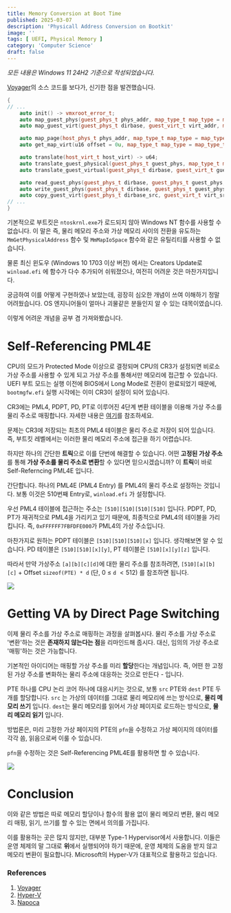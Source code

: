 ```yaml
---
title: Memory Conversion at Boot Time
published: 2025-03-07
description: 'Physicall Address Conversion on Bootkit'
image: ''
tags: [ UEFI, Physical Memory ]
category: 'Computer Science'
draft: false 
---
```


*모든 내용은 Windows 11 24H2 기준으로 작성되었습니다.*

[Voyager](https://github.com/backengineering/Voyager)의 소스 코드를 보다가, 신기한 점을 발견했습니다.

```cpp
{
// ...
    auto init() -> vmxroot_error_t;
    auto map_guest_phys(guest_phys_t phys_addr, map_type_t map_type = map_type_t::map_src) -> u64;
    auto map_guest_virt(guest_phys_t dirbase, guest_virt_t virt_addr, map_type_t map_type = map_type_t::map_src) -> u64;

    auto map_page(host_phys_t phys_addr, map_type_t map_type = map_type_t::map_src) -> u64;
    auto get_map_virt(u16 offset = 0u, map_type_t map_type = map_type_t::map_src) -> u64;

    auto translate(host_virt_t host_virt) -> u64;
    auto translate_guest_physical(guest_phys_t guest_phys, map_type_t map_type = map_type_t::map_src) -> u64;
    auto translate_guest_virtual(guest_phys_t dirbase, guest_virt_t guest_virt, map_type_t map_type = map_type_t::map_src) -> u64;

    auto read_guest_phys(guest_phys_t dirbase, guest_phys_t guest_phys, guest_virt_t guest_virt, u64 size) -> vmxroot_error_t;
    auto write_guest_phys(guest_phys_t dirbase, guest_phys_t guest_phys, guest_virt_t guest_virt, u64 size) -> vmxroot_error_t;
    auto copy_guest_virt(guest_phys_t dirbase_src, guest_virt_t virt_src, guest_virt_t dirbase_dest, guest_virt_t virt_dest, u64 size) -> vmxroot_error_t;
// ...
}
```

기본적으로 부트킷은 `ntoskrnl.exe`가 로드되지 않아 Windows NT 함수를 사용할 수 없습니다. 이 말은 즉, 물리 메모리 주소와 가상 메모리 사이의 전환을 유도하는 `MmGetPhysicalAddress` 함수 및 `MmMapIoSpace` 함수와 같은 유틸리티를 사용할 수 없습니다.

물론 최신 윈도우 (Windows 10 1703 이상 버전) 에서는 Creators Update로 `winload.efi` 에 함수가 다수 추가되어 쉬워졌으나, 여전히 어려운 것은 마찬가지입니다.

궁금하여 이를 어떻게 구현하였나 보았는데, 굉장히 심오한 개념이 쓰여 이해하기 정말 어려웠습니다. OS 엔지니어들이 얼마나 괴물같은 분들인지 알 수 있는 대목이였습니다.

이렇게 어려운 개념을 공부 겸 가져와봤습니다.

# Self-Referencing PML4E

CPU의 모드가 Protected Mode 이상으로 결정되며 CPU의 CR3가 설정되면 비로소 가상 주소를 사용할 수 있게 되고 가상 주소를 통해서만 메모리에 접근할 수 있습니다. UEFI 부트 모드는 실행 이전에 BIOS에서 Long Mode로 전환이 완료되었기 때문에, `bootmgfw.efi` 실행 시각에는 이미 CR3이 설정이 되어 있습니다.

CR3에는 PML4, PDPT, PD, PT로 이루어진 4단계 변환 테이블을 이용해 가상 주소를 물리 주소로 매핑합니다. 자세한 내용은 [여기](https://en.wikipedia.org/wiki/Page_table)를 참조하세요.

문제는 CR3에 저장되는 최초의 PML4 테이블은 물리 주소로 저장이 되어 있습니다. 즉, 부트킷 레벨에서는 이러한 물리 메모리 주소에 접근을 하기 어렵습니다.

하지만 하나의 간단한 **트릭**으로 이를 단번에 해결할 수 있습니다. 어떤 **고정된 가상 주소**를 통해 **가상 주소를 물리 주소로 변환**할 수 있다면 믿으시겠습니까? 이 **트릭**이 바로 Self-Referncing PML4E 입니다.

간단합니다. 하나의 PML4E (PML4 Entry) 를 PML4의 물리 주소로 설정하는 것입니다. 보통 이것은 510번째 Entry로, `winload.efi` 가 설정합니다.

우선 PML4 테이블에 접근하는 주소는 `[510][510][510][510]` 입니다. PDPT, PD, PT가 재귀적으로 PML4을 가리키고 있기 때문에, 최종적으로 PML4의 테이블을 가리킵니다. 즉, `0xFFFFFF7FBFDFE000`가 PML4의 가상 주소입니다.

마찬가지로 원하는 PDPT 테이블은 `[510][510][510][x]` 입니다. 생각해보면 알 수 있습니다.
PD 테이블은 `[510][510][x][y]`, PT 테이블은 `[510][x][y][z]` 입니다.

따라서 만약 가상주소 `[a][b][c][d]`에 대한 물리 주소를 참조하려면, `[510][a][b][c]` + Offset `sizeof(PTE) * d` (단, $0$ $\le$ `d` $< 512$) 를 참조하면 됩니다.

<img src="/bootphys/2.png">

# Getting VA by Direct Page Switching

이제 물리 주소를 가상 주소로 매핑하는 과정을 살펴봅시다. 물리 주소를 가상 주소로 '변환'하는 것은 **존재하지 않는다는 점**을 리마인드해 줍시다. 대신, 임의의 가상 주소로 '매핑'하는 것은 가능합니다.

기본적인 아이디어는 매핑할 가상 주소를 미리 **할당**한다는 개념입니다. 즉, 어떤 한 고정된 가상 주소를 변화하는 물리 주소에 대응하는 것으로 만든다 - 입니다.

PTE 하나를 CPU 논리 코어 하나에 대응시키는 것으로, 보통 `src` PTE와 `dest` PTE 두 개를 할당합니다. `src` 는 가상의 데이터를 그대로 물리 메모리에 쓰는 방식으로, **물리 메모리 쓰기** 입니다. `dest`는 물리 메모리를 읽어서 가상 페이지로 로드하는 방식으로, **물리 메모리 읽기** 입니다.

방법론은, 미리 고정한 가상 페이지의 PTE의 `pfn`을 수정하고 가상 페이지의 데이터를 각각 씀, 읽음으로써 이룰 수 있습니다.

`pfn`을 수정하는 것은 Self-Referencing PML4E를 활용하면 할 수 있습니다.

<img src="/bootphys/3.png">

# Conclusion

이와 같은 방법은 따로 메모리 할당이나 함수의 활용 없이 물리 메모리 변환, 물리 메모리 매핑, 읽기, 쓰기를 할 수 있는 면에서 의의를 가집니다.

이를 활용하는 곳은 많지 않지만, 대부분 Type-1 Hypervisor에서 사용합니다. 이들은 운영 체제의 말 그대로 **위**에서 실행되어야 하기 때문에, 운영 체제의 도움을 받지 않고 메모리 변환이 필요합니다. Microsoft의 Hyper-V가 대표적으로 활용하고 있습니다.

### References
1. [Voyager](https://github.com/backengineering/Voyager)
2. [Hyper-V](https://learn.microsoft.com/ko-kr/windows-server/virtualization/hyper-v/hyper-v-overview)
3. [Napoca](https://github.com/bitdefender/napoca)
